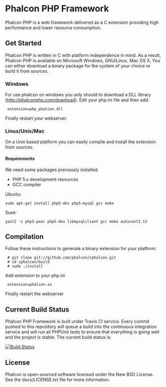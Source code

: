 Phalcon PHP Framework
=====================

Phalcon PHP is a web framework delivered as a C extension providing high
performance and lower resource consumption.

Get Started
-----------

Phalcon PHP is written in C with platform independence in mind. As a result,
Phalcon PHP is available on Microsoft Windows, GNU/Linux, Mac OS X, You can
either download a binary package for the system of your choice or build it
from sources.

### Windows

For use phalcon on windows you only should to download a DLL library
(http://phalconphp.com/download). Edit your php.ini file and then add:

     extension=php_phalcon.dll

Finally restart your webserver. 

### Linux/Unix/Mac

On a Unix based platform you can easily compile and install the extension from
sources.

#### Requirements
We need some packages previously installed.

* PHP 5.x development resources
* GCC compiler

Ubuntu:

    sudo apt-get install php5-dev php5-mysql gcc make

Suse:

    yast2 -i php5-pear php5-dev libmysqlclient gcc make autoconf2.13

Compilation
-----------

Follow these instructions to generate a binary extension for your platform:

     # git clone git://github.com/phalcon/cphalcon.git
     # cd cphalcon/build
     # sudo ./install
 
Add extension to your php.ini

     extension=phalcon.so

Finally restart the webserver

Current Build Status
--------------------

Phalcon PHP Framework is built under Travis CI service. Every commit pushed to
this repository will queue a build into the continuous integration service and
will run all PHPUnit tests to ensure that everything is going well and the
project is stable. The current build status is:

[![Build Status](https://secure.travis-ci.org/phalcon/cphalcon.png?branch=master)](http://travis-ci.org/phalcon/cphalcon)


License
--------------

Phalcon is open-sourced software licensed under the New BSD License. See the
docs/LICENSE.txt file for more information.

